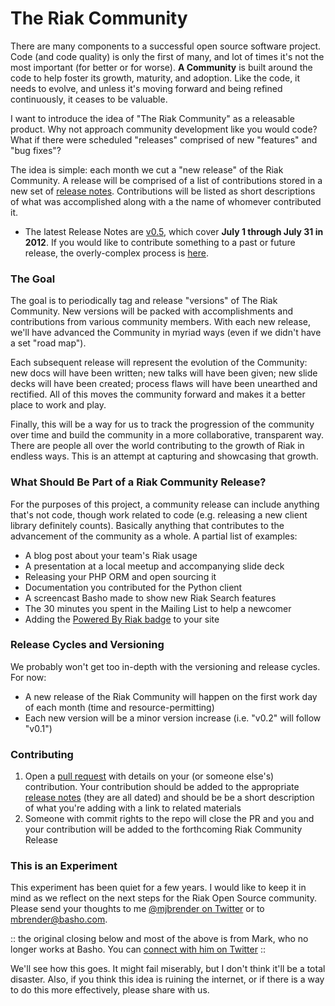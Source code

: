 The Riak Community
==================

There are many components to a successful open source software project. Code (and code quality) is only the first of many, and lot of times it's not the most important (for better or for worse). **A Community** is built around the code to help foster its growth, maturity, and adoption. Like the code, it needs to evolve, and unless it's moving forward and being refined continuously, it ceases to be valuable. 

I want to introduce the idea of "The Riak Community" as a releasable product. Why not approach community development like you would code? What if there were scheduled "releases" comprised of new "features" and "bug fixes"? 

The idea is simple: each month we cut a "new release" of the Riak Community. A release will be comprised of a list of contributions stored in a new set of [release notes](https://github.com/basho/the-riak-community/tree/master/release-notes). Contributions will be listed as short descriptions of what was accomplished along with a the name of whomever contributed it.

* The latest Release Notes are [v0.5](https://github.com/basho/the-riak-community/blob/master/release-notes/riak-community-0.5.md), which cover **July 1 through July 31 in 2012**.  If you would like to contribute something to a past or future release, the overly-complex process is [here](#contributing).

### The Goal

The goal is to periodically tag and release "versions" of The Riak Community. New versions will be packed with accomplishments and contributions from various community members. With each new release, we'll have advanced the Community in myriad ways (even if we didn't have a set "road map").

Each subsequent release will represent the evolution of the Community: new docs will have been written; new talks will have been given; new slide decks will have been created; process flaws will have been unearthed and rectified. All of this moves the community forward and makes it a better place to work and play.
 
Finally, this will be a way for us to track the progression of the community over time and build the community in a more collaborative, transparent way. There are people all over the world contributing to the growth of Riak in endless ways. This is an attempt at capturing and showcasing that growth.

### What Should Be Part of a Riak Community Release? 

For the purposes of this project, a community release can include anything that's not code, though work related to code (e.g. releasing a new client library definitely counts).  Basically anything that contributes to the advancement of the community as a whole. A partial list of examples:

* A blog post about your team's Riak usage
* A presentation at a local meetup and accompanying slide deck
* Releasing your PHP ORM and open sourcing it 
* Documentation you contributed for the Python client 
* A screencast Basho made to show new Riak Search features
* The 30 minutes you spent in the Mailing List to help a newcomer
* Adding the [Powered By Riak badge](http://docs.basho.com/riak/1.0.0/references/appendices/community/We-Run-Riak-Badges/) to your site 

### Release Cycles and Versioning 

We probably won't get too in-depth with the versioning and release cycles. For now:

* A new release of the Riak Community will happen on the first work day of each month (time and resource-permitting)
* Each new version will be a minor version increase (i.e. "v0.2" will follow "v0.1")

### Contributing

1. Open a [pull request](https://github.com/basho/the-riak-community/pull/new/master) with details on your (or someone else's) contribution. Your contribution should be added to the appropriate [release notes](https://github.com/basho/the-riak-community/tree/master/release-notes) (they are all dated) and should be be a short description of what you're adding with a link to related materials
2. Someone with commit rights to the repo will close the PR and you and your contribution will be added to the forthcoming Riak Community Release

### This is an Experiment 

This experiment has been quiet for a few years. I would like to keep it in mind as we reflect on the next steps for the Riak Open Source community. Please send your thoughts to me [@mjbrender on Twitter](https://twitter.com/mjbrender) or to [mbrender@basho.com](mailto:mbrender@basho.com).

:: the original closing below and most of the above is from Mark, who no longer works at Basho. You can [connect with him on Twitter](https://twitter.com/pharkmillups) ::

We'll see how this goes. It might fail miserably, but I don't think it'll be a total disaster. Also, if you think this idea is ruining the internet, or if there is a way to do this more effectively, please share with us.
